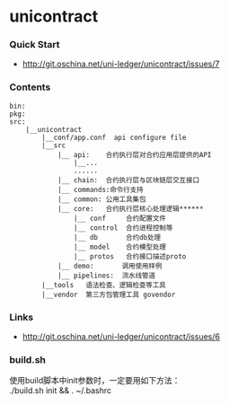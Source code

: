 # unicontract


### Quick Start
- http://git.oschina.net/uni-ledger/unicontract/issues/7

### Contents
```
bin:
pkg:
src:
    |__unicontract
        |__conf/app.conf  api configure file
        |__src
            |__ api:    合约执行层对合约应用层提供的API
                |__...
                ......
            |__ chain:  合约执行层与区块链层交互接口
            |__ commands:命令行支持
            |__ common: 公用工具集包
            |__ core:   合约执行层核心处理逻辑******
                |__ conf     合约配置文件
                |__ control  合约进程控制等
                |__ db       合约db处理
                |__ model    合约模型处理
                |__ protos   合约接口描述proto
            |__ demo:       调用使用样例
            |__ pipelines:  流水线管道
        |__tools   语法检查、逻辑检查等工具
        |__vendor  第三方包管理工具 govendor
```

### Links
- http://git.oschina.net/uni-ledger/unicontract/issues/6

### build.sh
使用build脚本中init参数时，一定要用如下方法：   
./build.sh init && . ~/.bashrc
